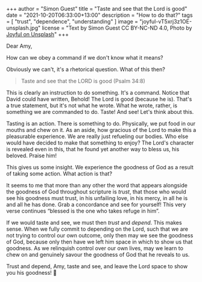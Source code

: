 +++
author = "Simon Guest"
title = "Taste and see that the Lord is good"
date = "2021-10-20T06:33:00+13:00"
description = "How to do that?"
tags = [ "trust", "dependence", "understanding" ]
image = "joyful-vT5xrj3z1OE-unsplash.jpg"
license = "Text by Simon Guest CC BY-NC-ND 4.0, Photo by [Joyful on Unsplash](https://unsplash.com/photos/vT5xrj3z1OE)"
+++

Dear Amy,

How can we obey a command if we don't know what it means?

Obviously we can't, it's a rhetorical question. What of this then?

> Taste and see that the LORD is good (Psalm 34:8)

This is clearly an instruction to do something. It's a command. Notice that David could have written, Behold! The Lord is good (because he is). That's a true statement, but it's not what he wrote. What he wrote, rather, is something we are commanded to do. Taste! And see! Let's think about this.

Tasting is an action. There is something to do. Physically, we put food in our mouths and chew on it. As an aside, how gracious of the Lord to make this a pleasurable experience. We are really just refueling our bodies. Who else would have decided to make that something to enjoy? The Lord's character is revealed even in this, that he found yet another way to bless us, his beloved. Praise him!

This gives us some insight. We experience the goodness of God as a result of taking some action. What action is that?

It seems to me that more than any other the word that appears alongside the goodness of God throughout scripture is _trust_, that those who would see his goodness must trust, in his unfailing love, in his mercy, in all he is and all he has done. Grab a concordance and see for yourself! This very verse continues “blessed is the one who takes refuge in him”.

If we would taste and see, we must then _trust_ and _depend_. This makes sense. When we fully commit to depending on the Lord, such that we are not trying to control our own outcome, only then may we see the goodness of God, because only then have we left him space in which to show us that goodness. As we relinquish control over our own lives, may we learn to chew on and genuinely savour the goodness of God that he reveals to us.

Trust and depend, Amy, taste and see, and leave the Lord space to show you his goodness! 🙏
